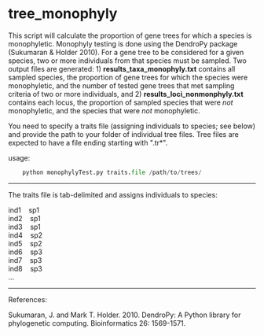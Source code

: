 # tree_monophyly

This script will calculate the proportion of gene trees for which a species is monophyletic. Monophyly testing is done using the DendroPy package (Sukumaran & Holder 2010). For a gene tree to be considered for a given species, two or more individuals from that species must be sampled. Two output files are generated: 1) **results_taxa_monophyly.txt** contains all sampled species, the proportion of gene trees for which the species were monophyletic, and the number of tested gene trees that met sampling criteria of two or more individuals, and 2) **results_loci_nonmonphyly.txt** contains each locus, the proportion of sampled species that were *not* monophyletic, and the species that were *not* monophyletic.  

You need to specify a traits file (assigning individuals to species; see below) and provide the path to your folder of individual tree files. Tree files are expected to have a file ending starting with ".tr*".

usage:  
```python
    python monophylyTest.py traits.file /path/to/trees/
```

***
The traits file is tab-delimited and assigns individuals to species:

ind1&nbsp;&nbsp;&nbsp;&nbsp;sp1  
ind2&nbsp;&nbsp;&nbsp;&nbsp;sp1  
ind3&nbsp;&nbsp;&nbsp;&nbsp;sp1  
ind4&nbsp;&nbsp;&nbsp;&nbsp;sp2  
ind5&nbsp;&nbsp;&nbsp;&nbsp;sp2  
ind6&nbsp;&nbsp;&nbsp;&nbsp;sp3  
ind7&nbsp;&nbsp;&nbsp;&nbsp;sp3  
ind8&nbsp;&nbsp;&nbsp;&nbsp;sp3  
...
***
References:

Sukumaran, J. and Mark T. Holder. 2010. DendroPy: A Python library for phylogenetic computing. Bioinformatics 26: 1569-1571.
